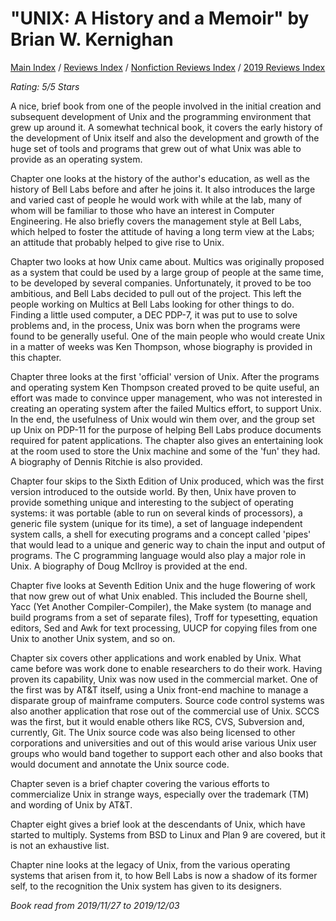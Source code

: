 # "UNIX: A History and a Memoir" by Brian W. Kernighan

[Main Index](../../../README.md) / [Reviews Index](../../README.md) / [Nonfiction Reviews Index](../README.md) / [2019 Reviews Index](README.md)

*Rating: 5/5 Stars*

A nice, brief book from one of the people involved in the initial creation and subsequent development of Unix and the programming environment that grew up around it. A somewhat technical book, it covers the early history of the development of Unix itself and also the development and growth of the huge set of tools and programs that grew out of what Unix was able to provide as an operating system.

Chapter one looks at the history of the author's education, as well as the history of Bell Labs before and after he joins it. It also introduces the large and varied cast of people he would work with while at the lab, many of whom will be familiar to those who have an interest in Computer Engineering. He also briefly covers the management style at Bell Labs, which helped to foster the attitude of having a long term view at the Labs; an attitude that probably helped to give rise to Unix.

Chapter two looks at how Unix came about. Multics was originally proposed as a system that could be used by a large group of people at the same time, to be developed by several companies. Unfortunately, it proved to be too ambitious, and Bell Labs decided to pull out of the project. This left the people working on Multics at Bell Labs looking for other things to do. Finding a little used computer, a DEC PDP-7, it was put to use to solve problems and, in the process, Unix was born when the programs were found to be generally useful. One of the main people who would create Unix in a matter of weeks was Ken Thompson, whose biography is provided in this chapter.

Chapter three looks at the first 'official' version of Unix. After the programs and operating system Ken Thompson created proved to be quite useful, an effort was made to convince upper management, who was not interested in creating an operating system after the failed Multics effort, to support Unix. In the end, the usefulness of Unix would win them over, and the group set up Unix on PDP-11 for the purpose of helping Bell Labs produce documents required for patent applications. The chapter also gives an entertaining look at the room used to store the Unix machine and some of the 'fun' they had. A biography of Dennis Ritchie is also provided.

Chapter four skips to the Sixth Edition of Unix produced, which was the first version introduced to the outside world. By then, Unix have proven to provide something unique and interesting to the subject of operating systems: it was portable (able to run on several kinds of processors), a generic file system (unique for its time), a set of language independent system calls, a shell for executing programs and a concept called 'pipes' that would lead to a unique and generic way to chain the input and output of programs. The C programming language would also play a major role in Unix. A biography of Doug McIlroy is provided at the end.

Chapter five looks at Seventh Edition Unix and the huge flowering of work that now grew out of what Unix enabled. This included the Bourne shell, Yacc (Yet Another Compiler-Compiler), the Make system (to manage and build programs from a set of separate files), Troff for typesetting, equation editors, Sed and Awk for text processing, UUCP for copying files from one Unix to another Unix system, and so on.

Chapter six covers other applications and work enabled by Unix. What came before was work done to enable researchers to do their work. Having proven its capability, Unix was now used in the commercial market. One of the first was by AT&T itself, using a Unix front-end machine to manage a disparate group of mainframe computers. Source code control systems was also another application that rose out of the commercial use of Unix. SCCS was the first, but it would enable others like RCS, CVS, Subversion and, currently, Git. The Unix source code was also being licensed to other corporations and universities and out of this would arise various Unix user groups who would band together to support each other and also books that would document and annotate the Unix source code.

Chapter seven is a brief chapter covering the various efforts to commercialize Unix in strange ways, especially over the trademark (TM) and wording of Unix by AT&T.

Chapter eight gives a brief look at the descendants of Unix, which have started to multiply. Systems from BSD to Linux and Plan 9 are covered, but it is not an exhaustive list.

Chapter nine looks at the legacy of Unix, from the various operating systems that arisen from it, to how Bell Labs is now a shadow of its former self, to the recognition the Unix system has given to its designers.

*Book read from 2019/11/27 to 2019/12/03*

